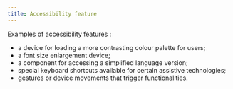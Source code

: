 ```yaml
---
title: Accessibility feature
---
```


Examples of accessibility features :

- a device for loading a more contrasting colour palette for users;
- a font size enlargement device;
- a component for accessing a simplified language version;
- special keyboard shortcuts available for certain assistive technologies;
- gestures or device movements that trigger functionalities.
